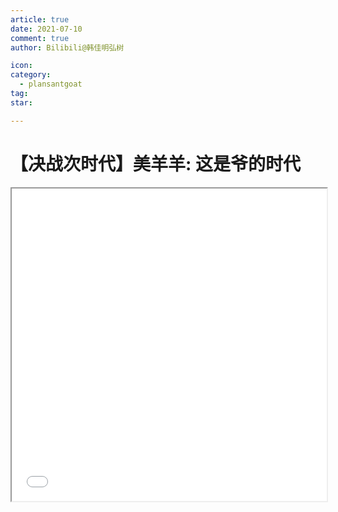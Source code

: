 ```yaml
---
article: true
date: 2021-07-10
comment: true
author: Bilibili@韩佳明弘树

icon:
category:
  - plansantgoat
tag:
star:

---
```


# 【决战次时代】美羊羊: 这是爷的时代

<iframe src="//player.bilibili.com/player.html?aid=761622382&cid=367224668&page=1&danmaku=1" allowfullscreen="allowfullscreen" width="100%" height="500" sandbox="allow-top-navigation allow-same-origin allow-forms allow-scripts">
</iframe>
